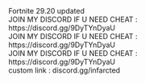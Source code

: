 <dl>
<dd> Fortnite 29.20 updated </dd>
<dd> JOIN MY DISCORD IF U NEED CHEAT : https://discord.gg/9DyTYnDyaU </dd>
<dd> JOIN MY DISCORD IF U NEED CHEAT : https://discord.gg/9DyTYnDyaU </dd>
<dd> JOIN MY DISCORD IF U NEED CHEAT : https://discord.gg/9DyTYnDyaU </dd>
<dd>custom link : discord.gg/infarcted</dd>
</dl>
